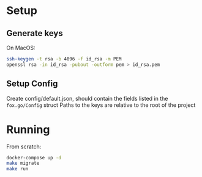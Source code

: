 # Setup

## Generate keys

On MacOS:

```bash
ssh-keygen -t rsa -b 4096 -f id_rsa -m PEM
openssl rsa -in id_rsa -pubout -outform pem > id_rsa.pem
```

## Setup Config

Create config/default.json, should contain the fields listed in the `fox.go/Config` struct
Paths to the keys are relative to the root of the project

# Running

From scratch:

```bash
docker-compose up -d
make migrate
make run
```
